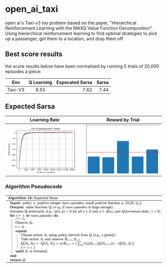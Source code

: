 # open_ai_taxi
open ai's Taxi-v3 toy problem based on the paper, "Hierarchical Reinforcement Learning with the MAXQ Value Function Decomposition". Using hierarchical reinforcement learning to find optimal strategies to pick up a passenger, get them to a location, and drop them off.


## Best score results
the score results below have been normalized by running 5 trials of 20,000 episodes a piece:

| Env        | Q Learning     | Expecated Sarsa  |  Sarsa
| ---------- |:-------------: | -----:| -----:|
| Taxi-V3    | 8.55           | 7.62  | 7.44  |


## Expected Sarsa
| Learning Rate             |  Reward by Trial |
:-------------------------:|:-------------------------:
![](images/learning_rate_expected_sarsa.png)  |  ![](images/trial_reward_expected_sarsa.png)

### Algorithm Pseudocode

![](images/expected_sarsa.png) 
